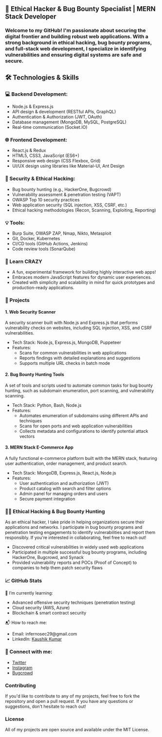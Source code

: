 <h2>🚀 Ethical Hacker & Bug Bounty Specialist | MERN Stack Developer</h2>

<h3>Welcome to my GitHub! I'm passionate about securing the digital frontier and building robust web applications. With a strong background in ethical hacking, bug bounty programs, and full-stack web development, I specialize in identifying vulnerabilities and ensuring digital systems are safe and secure.</h3>

<h2>🛠️ Technologies & Skills</h2>

<h3>💻 Backend Development:</h3>
<ul>
    <li>Node.js & Express.js</li>
    <li>API design & development (RESTful APIs, GraphQL)</li>
    <li>Authentication & Authorization (JWT, OAuth)</li>
    <li>Database management (MongoDB, MySQL, PostgreSQL)</li>
    <li>Real-time communication (Socket.IO)</li>
</ul>

<h3>🌐 Frontend Development:</h3>
<ul>
    <li>React.js & Redux</li>
    <li>HTML5, CSS3, JavaScript (ES6+)</li>
    <li>Responsive web design (CSS Flexbox, Grid)</li>
    <li>UI/UX design using libraries like Material-UI, Ant Design</li>
</ul>

<h3>🔐 Security & Ethical Hacking:</h3>
<ul>
    <li>Bug bounty hunting (e.g., HackerOne, Bugcrowd)</li>
    <li>Vulnerability assessment & penetration testing (VAPT)</li>
    <li>OWASP Top 10 security practices</li>
    <li>Web application security (SQL injection, XSS, CSRF, etc.)</li>
    <li>Ethical hacking methodologies (Recon, Scanning, Exploiting, Reporting)</li>
</ul>

<h3>💡 Tools:</h3>
<ul>
    <li>Burp Suite, OWASP ZAP, Nmap, Nikto, Metasploit</li>
    <li>Git, Docker, Kubernetes</li>
    <li>CI/CD tools (GitHub Actions, Jenkins)</li>
    <li>Code review tools (SonarQube)</li>
</ul>

<h3>🎉 Learn CRAZY</h3>
<ul>
    <li>A fun, experimental framework for building highly interactive web apps!</li>
    <li>Embraces modern JavaScript features for dynamic user experiences.</li>
    <li>Created with simplicity and scalability in mind for quick prototypes and production-ready applications.</li>
</ul>

<h3>🚀 Projects</h3>

<h4>1. Web Security Scanner</h4>
<p>A security scanner built with Node.js and Express.js that performs vulnerability checks on websites, including SQL injection, XSS, and CSRF vulnerabilities.</p>
<ul>
    <li>Tech Stack: Node.js, Express.js, MongoDB, Puppeteer</li>
    <li>Features:
        <ul>
            <li>Scans for common vulnerabilities in web applications</li>
            <li>Reports findings with detailed explanations and suggestions</li>
            <li>Supports multiple URL checks in batch mode</li>
        </ul>
    </li>
</ul>

<h4>2. Bug Bounty Hunting Tools</h4>
<p>A set of tools and scripts used to automate common tasks for bug bounty hunting, such as subdomain enumeration, port scanning, and vulnerability scanning.</p>
<ul>
    <li>Tech Stack: Python, Bash, Node.js</li>
    <li>Features:
        <ul>
            <li>Automates enumeration of subdomains using different APIs and techniques</li>
            <li>Scans for open ports and web application vulnerabilities</li>
            <li>Collects metadata and configurations to identify potential attack vectors</li>
        </ul>
    </li>
</ul>

<h4>3. MERN Stack E-Commerce App</h4>
<p>A fully functional e-commerce platform built with the MERN stack, featuring user authentication, order management, and product search.</p>
<ul>
    <li>Tech Stack: MongoDB, Express.js, React.js, Node.js</li>
    <li>Features:
        <ul>
            <li>User authentication and authorization (JWT)</li>
            <li>Product catalog with search and filter options</li>
            <li>Admin panel for managing orders and users</li>
            <li>Secure payment integration</li>
        </ul>
    </li>
</ul>

<h3>🧑‍💻 Ethical Hacking & Bug Bounty Hunting</h3>

<p>As an ethical hacker, I take pride in helping organizations secure their applications and networks. I participate in bug bounty programs and penetration testing engagements to identify vulnerabilities and report them responsibly. If you're interested in collaborating, feel free to reach out!</p>

<ul>
    <li>Discovered critical vulnerabilities in widely used web applications</li>
    <li>Participated in multiple successful bug bounty programs, including HackerOne, Bugcrowd, and Synack</li>
    <li>Provided vulnerability reports and POCs (Proof of Concept) to companies to help them patch security flaws</li>
</ul>

<h3>📈 GitHub Stats</h3>

<p>🌱 I’m currently learning:</p>
<ul>
    <li>Advanced offensive security techniques (penetration testing)</li>
    <li>Cloud security (AWS, Azure)</li>
    <li>Blockchain & smart contract security</li>
</ul>

<p>📬 How to reach me:</p>
<ul>
    <li>Email: infernosec29@gmail.com</li>
    <li>LinkedIn: <a href="https://www.linkedin.com/in/kaushik-kumar-74562523a" target="_blank">Kaushik Kumar</a></li>
</ul>

<h3>🔗 Connect with me:</h3>
<ul>
    <li><a href="https://x.com/inferno101x1" target="_blank">Twitter</a></li>
    <li><a href="https://www.instagram.com/stories/inferno101x1researcher/" target="_blank">Instagram</a></li>
    <li><a href="https://bugcrowd.com/inferno101x1researcher" target="_blank">Bugcrowd</a></li>
</ul>

<h3>Contributing</h3>
<p>If you'd like to contribute to any of my projects, feel free to fork the repository and open a pull request. If you have any questions or suggestions, don't hesitate to reach out!</p>

<h3>License</h3>
<p>All of my projects are open source and available under the MIT License.</p>
